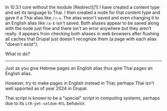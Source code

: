 In 10.3.1 core without the module [Redirect][1] I have created a content type and set its language to Thai. 
I then created a node for that content type and gave it a Thai alias like `/ก-ข`. 
The alias wasn't saved and even changing it to an English alias like `/a-b` isn't saved. 
Both aliases appear to be saved along with the node just fine and there isn't an error anywhere but they aren't really.
it appears from checking both aliases in web browsers after flushing all caches that Drupal just doesn't recognize them (a page with each alias "doesn't exist").

What to do?

---

Just as you give Hebrew pages an English alias thus give Thai pages an English alias.

However, try to make pages in English instead in Thai; perhaps Thai isn't well spported as of year 2024 in Drupal. 

Thai script is known to be a "special" script in computing systems, perhaps due to its `LtR-yet-seldom-RtL` behavior.
